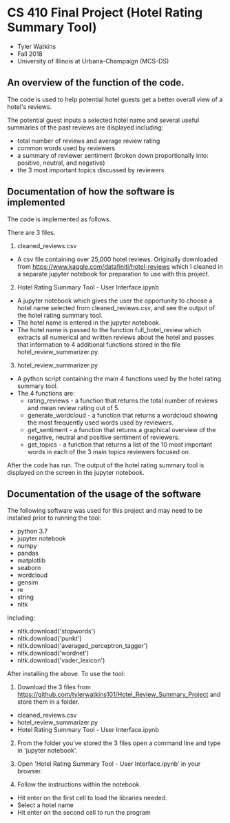 # CS 410 Final Project (Hotel Rating Summary Tool) 
- Tyler Watkins
- Fall 2018
- University of Illinois at Urbana-Champaign (MCS-DS)

## An overview of the function of the code. 

The code is used to help potential hotel guests get a better overall view of a hotel's reviews.

The potential guest inputs a selected hotel name and several useful summaries of the past reviews are displayed including:

- total number of reviews and average review rating
- common words used by reviewers
- a summary of reviewer sentiment (broken down proportionally into: positive, neutral, and negative)
- the 3 most important topics discussed by reviewers


## Documentation of how the software is implemented

The code is implemented as follows.

There are 3 files.

1. cleaned_reviews.csv 
  - A csv file containing over 25,000 hotel reviews. Originally downloaded from https://www.kaggle.com/datafiniti/hotel-reviews which I cleaned in a separate jupyter notebook for preparation to use with this project. 

2. Hotel Rating Summary Tool - User Interface.ipynb
  - A jupyter notebook which gives the user the opportunity to choose a hotel name selected from cleaned_reviews.csv, and see the output of the hotel rating summary tool. 
  - The hotel name is entered in the jupyter notebook.
  - The hotel name is passed to the function full_hotel_review which extracts all numerical and written reviews about the hotel and passes that information to 4 additional functions stored in the file hotel_review_summarizer.py. 

3. hotel_review_summarizer.py
  - A python script containing the main 4 functions used by the hotel rating summary tool.
  - The 4 functions are:
    - rating_reviews - a function that returns the total number of reviews and mean review rating out of 5.
    - generate_wordcloud - a function that returns a wordcloud showing the most frequently used words used by reviewers.
    - get_sentiment - a function that returns a graphical overview of the negative, neutral and positive sentiment of reviewers.
    - get_topics - a function that returns a list of the 10 most important words in each of the 3 main topics reviewers focused on.
  
After the code has run. The output of the hotel rating summary tool is displayed on the screen in the jupyter notebook.

## Documentation of the usage of the software

The following software was used for this project and may need to be installed prior to running the tool:
  - python 3.7
  - jupyter notebook
  - numpy
  - pandas
  - matplotlib
  - seaborn
  - wordcloud
  - gensim
  - re
  - string
  - nltk

Including:
  - nltk.download('stopwords')
  - nltk.download('punkt')
  - nltk.download('averaged_perceptron_tagger')
  - nltk.download('wordnet')
  - nltk.download('vader_lexicon')

After installing the above. To use the tool:

1. Download the 3 files from https://github.com/tylerwatkins101/Hotel_Review_Summary_Project and store them in a folder.
- cleaned_reviews.csv
- hotel_review_summarizer.py
- Hotel Rating Summary Tool - User Interface.ipynb

2. From the folder you've stored the 3 files open a command line and type in 'jupyter notebook'.

3. Open 'Hotel Rating Summary Tool - User Interface.ipynb' in your browser.

4. Follow the instructions within the notebook.
- Hit enter on the first cell to load the libraries needed.
- Select a hotel name
- Hit enter on the second cell to run the program
